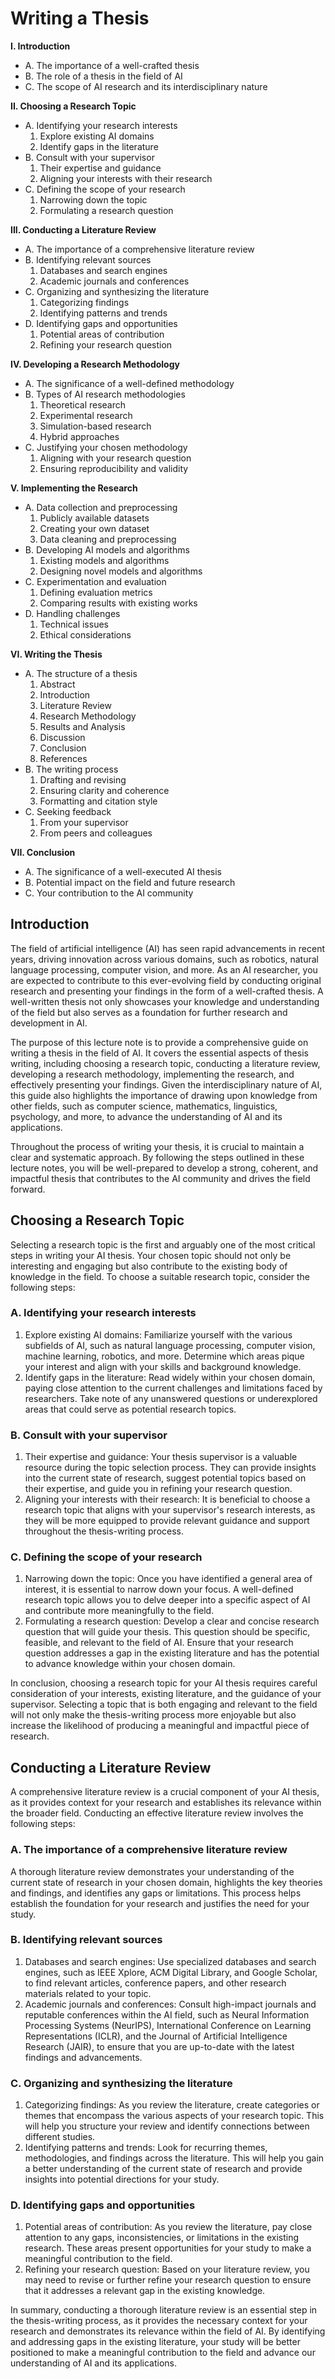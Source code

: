 # Writing a Thesis

**I. Introduction**

- A. The importance of a well-crafted thesis
- B. The role of a thesis in the field of AI
- C. The scope of AI research and its interdisciplinary nature

**II. Choosing a Research Topic**

- A. Identifying your research interests
  1. Explore existing AI domains
  2. Identify gaps in the literature
- B. Consult with your supervisor
  1. Their expertise and guidance
  2. Aligning your interests with their research
- C. Defining the scope of your research
  1. Narrowing down the topic
  2. Formulating a research question

**III. Conducting a Literature Review**

- A. The importance of a comprehensive literature review
- B. Identifying relevant sources
  1. Databases and search engines
  2. Academic journals and conferences
- C. Organizing and synthesizing the literature
  1. Categorizing findings
  2. Identifying patterns and trends
- D. Identifying gaps and opportunities
  1. Potential areas of contribution
  2. Refining your research question

**IV. Developing a Research Methodology**

- A. The significance of a well-defined methodology
- B. Types of AI research methodologies
  1. Theoretical research
  2. Experimental research
  3. Simulation-based research
  4. Hybrid approaches
- C. Justifying your chosen methodology
  1. Aligning with your research question
  2. Ensuring reproducibility and validity

**V. Implementing the Research**

- A. Data collection and preprocessing
  1. Publicly available datasets
  2. Creating your own dataset
  3. Data cleaning and preprocessing
- B. Developing AI models and algorithms
  1. Existing models and algorithms
  2. Designing novel models and algorithms
- C. Experimentation and evaluation
  1. Defining evaluation metrics
  2. Comparing results with existing works
- D. Handling challenges
  1. Technical issues
  2. Ethical considerations

**VI. Writing the Thesis**

- A. The structure of a thesis
  1. Abstract
  2. Introduction
  3. Literature Review
  4. Research Methodology
  5. Results and Analysis
  6. Discussion
  7. Conclusion
  8. References
- B. The writing process
  1. Drafting and revising
  2. Ensuring clarity and coherence
  3. Formatting and citation style
- C. Seeking feedback
  1. From your supervisor
  2. From peers and colleagues

**VII. Conclusion**

- A. The significance of a well-executed AI thesis
- B. Potential impact on the field and future research
- C. Your contribution to the AI community

## Introduction

The field of artificial intelligence (AI) has seen rapid advancements in recent years, driving innovation across various domains, such as robotics, natural language processing, computer vision, and more. As an AI researcher, you are expected to contribute to this ever-evolving field by conducting original research and presenting your findings in the form of a well-crafted thesis. A well-written thesis not only showcases your knowledge and understanding of the field but also serves as a foundation for further research and development in AI.

The purpose of this lecture note is to provide a comprehensive guide on writing a thesis in the field of AI. It covers the essential aspects of thesis writing, including choosing a research topic, conducting a literature review, developing a research methodology, implementing the research, and effectively presenting your findings. Given the interdisciplinary nature of AI, this guide also highlights the importance of drawing upon knowledge from other fields, such as computer science, mathematics, linguistics, psychology, and more, to advance the understanding of AI and its applications.

Throughout the process of writing your thesis, it is crucial to maintain a clear and systematic approach. By following the steps outlined in these lecture notes, you will be well-prepared to develop a strong, coherent, and impactful thesis that contributes to the AI community and drives the field forward.

## Choosing a Research Topic

Selecting a research topic is the first and arguably one of the most critical steps in writing your AI thesis. Your chosen topic should not only be interesting and engaging but also contribute to the existing body of knowledge in the field. To choose a suitable research topic, consider the following steps:

### A. Identifying your research interests

1. Explore existing AI domains: Familiarize yourself with the various subfields of AI, such as natural language processing, computer vision, machine learning, robotics, and more. Determine which areas pique your interest and align with your skills and background knowledge.
2. Identify gaps in the literature: Read widely within your chosen domain, paying close attention to the current challenges and limitations faced by researchers. Take note of any unanswered questions or underexplored areas that could serve as potential research topics.

### B. Consult with your supervisor

1. Their expertise and guidance: Your thesis supervisor is a valuable resource during the topic selection process. They can provide insights into the current state of research, suggest potential topics based on their expertise, and guide you in refining your research question.
2. Aligning your interests with their research: It is beneficial to choose a research topic that aligns with your supervisor's research interests, as they will be more equipped to provide relevant guidance and support throughout the thesis-writing process.

### C. Defining the scope of your research

1. Narrowing down the topic: Once you have identified a general area of interest, it is essential to narrow down your focus. A well-defined research topic allows you to delve deeper into a specific aspect of AI and contribute more meaningfully to the field.
2. Formulating a research question: Develop a clear and concise research question that will guide your thesis. This question should be specific, feasible, and relevant to the field of AI. Ensure that your research question addresses a gap in the existing literature and has the potential to advance knowledge within your chosen domain.

In conclusion, choosing a research topic for your AI thesis requires careful consideration of your interests, existing literature, and the guidance of your supervisor. Selecting a topic that is both engaging and relevant to the field will not only make the thesis-writing process more enjoyable but also increase the likelihood of producing a meaningful and impactful piece of research.

## Conducting a Literature Review

A comprehensive literature review is a crucial component of your AI thesis, as it provides context for your research and establishes its relevance within the broader field. Conducting an effective literature review involves the following steps:

### A. The importance of a comprehensive literature review

A thorough literature review demonstrates your understanding of the current state of research in your chosen domain, highlights the key theories and findings, and identifies any gaps or limitations. This process helps establish the foundation for your research and justifies the need for your study.

### B. Identifying relevant sources

1. Databases and search engines: Use specialized databases and search engines, such as IEEE Xplore, ACM Digital Library, and Google Scholar, to find relevant articles, conference papers, and other research materials related to your topic.
2. Academic journals and conferences: Consult high-impact journals and reputable conferences within the AI field, such as Neural Information Processing Systems (NeurIPS), International Conference on Learning Representations (ICLR), and the Journal of Artificial Intelligence Research (JAIR), to ensure that you are up-to-date with the latest findings and advancements.

### C. Organizing and synthesizing the literature

1. Categorizing findings: As you review the literature, create categories or themes that encompass the various aspects of your research topic. This will help you structure your review and identify connections between different studies.
2. Identifying patterns and trends: Look for recurring themes, methodologies, and findings across the literature. This will help you gain a better understanding of the current state of research and provide insights into potential directions for your study.

### D. Identifying gaps and opportunities

1. Potential areas of contribution: As you review the literature, pay close attention to any gaps, inconsistencies, or limitations in the existing research. These areas present opportunities for your study to make a meaningful contribution to the field.
2. Refining your research question: Based on your literature review, you may need to revise or further refine your research question to ensure that it addresses a relevant gap in the existing knowledge.

In summary, conducting a thorough literature review is an essential step in the thesis-writing process, as it provides the necessary context for your research and demonstrates its relevance within the field of AI. By identifying and addressing gaps in the existing literature, your study will be better positioned to make a meaningful contribution to the field and advance our understanding of AI and its applications.
